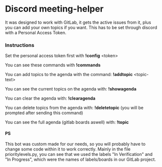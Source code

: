 # Discord meeting-helper

It was designed to work with GitLab, it gets the active issues from it, plus you can add your own topics if you want. This has to be set through discord with a Personal Access Token.

### Instructions
Set the personal access token first with **!config** \<token\>

You can see these commands with **!commands**

You can add topics to the agenda with the command: **!addtopic** \<topic-text\>
  
You can see the current topics on the agenda with: **!showagenda**

You can clear the agenda with: **!clearagenda**

You can delete topics from the agenda with: **!deletetopic** (you will be prompted after sending this command)

You can see the full agenda (gitlab boards aswell) with: **!topic**

#### PS

This bot was custom made for our needs, so you will probably have to change some code within it to work correctly. Mainly in the file prioritylevels.py, you can see that we used the labels "In Verification" and "In Progress", which were the names of labels/boards in our GitLab project.
